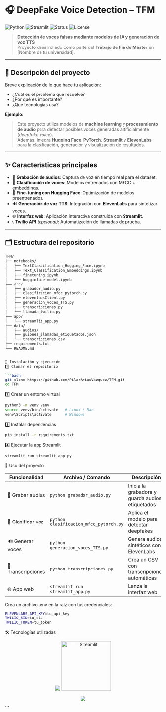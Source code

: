 # 🎧 DeepFake Voice Detection – TFM

![Python](https://img.shields.io/badge/Python-3.10-blue?logo=python)
![Streamlit](https://img.shields.io/badge/Streamlit-App-red?logo=streamlit)
![Status](https://img.shields.io/badge/Status-En%20Desarrollo-yellow)
![License](https://img.shields.io/badge/License-MIT-green)

> **Detección de voces falsas mediante modelos de IA y generación de voz TTS**  
> Proyecto desarrollado como parte del **Trabajo de Fin de Máster** en [Nombre de tu universidad].

---

## 🧠 Descripción del proyecto

Breve explicación de lo que hace tu aplicación:  
- ¿Cuál es el problema que resuelve?  
- ¿Por qué es importante?  
- ¿Qué tecnologías usa?  

**Ejemplo:**
> Este proyecto utiliza modelos de **machine learning** y **procesamiento de audio** para detectar posibles voces generadas artificialmente (*deepfake voice*).  
> Además, integra **Hugging Face**, **PyTorch**, **Streamlit** y **ElevenLabs** para la clasificación, generación y visualización de resultados.

---

## ✨ Características principales

- 🎤 **Grabación de audios**: Captura de voz en tiempo real para el dataset.
- 🧩 **Clasificación de voces**: Modelos entrenados con MFCC + embeddings.
- 🧠 **Fine-tuning con Hugging Face**: Optimización de modelos preentrenados.
- 🔊 **Generación de voz TTS**: Integración con **ElevenLabs** para sintetizar voces.
- 🌐 **Interfaz web**: Aplicación interactiva construida con **Streamlit**.
- 📞 **Twilio API** *(opcional)*: Automatización de llamadas de prueba.

---

## 🗂️ Estructura del repositorio

```bash
TFM/
├── notebooks/
│   ├── TextClassification_Hugging_Face.ipynb
│   ├── Text_Classification_Embeddings.ipynb
│   ├── finetuning.ipynb
│   └── hugginface-model.ipynb
├── src/
│   ├── grabador_audio.py
│   ├── clasificacion_mfcc_pytorch.py
│   ├── elevenlabsClient.py
│   ├── generacion_voces_TTS.py
│   ├── transcripciones.py
│   └── llamada_twilio.py
├── app/
│   └── streamlit_app.py
├── data/
│   ├── audios/
│   ├── guiones_llamadas_etiquetados.json
│   └── transcripciones.csv
├── requirements.txt
└── README.md


🚀 Instalación y ejecución
1️⃣ Clonar el repositorio

```bash
git clone https://github.com/PilarAriasVazquez/TFM.git
cd TFM
```

2️⃣ Crear un entorno virtual

```bash
python3 -m venv venv
source venv/bin/activate   # Linux / Mac
venv\Scripts\activate      # Windows
```

3️⃣ Instalar dependencias
```bash
pip install -r requirements.txt
```

4️⃣ Ejecutar la app Streamlit
```bash
streamlit run streamlit_app.py
```

🧪 Uso del proyecto

| Funcionalidad      | Archivo / Comando                      | Descripción                                     |
| ------------------ | -------------------------------------- | ----------------------------------------------- |
| 🎤 Grabar audios   | `python grabador_audio.py`             | Inicia la grabadora y guarda audios etiquetados |
| 🧩 Clasificar voz  | `python clasificacion_mfcc_pytorch.py` | Aplica el modelo para detectar deepfakes        |
| 🔊 Generar voces   | `python generacion_voces_TTS.py`       | Genera audios sintéticos con ElevenLabs         |
| 📜 Transcripciones | `python transcripciones.py`            | Crea un CSV con transcripciones automáticas     |
| 🌐 App web         | `streamlit run streamlit_app.py`       | Lanza la interfaz web                           |


Crea un archivo .env en la raíz con tus credenciales:
```bash
ELEVENLABS_API_KEY=tu_api_key
TWILIO_SID=tu_sid
TWILIO_TOKEN=tu_token
```


🛠️ Tecnologías utilizadas
<p align="center"> <img src="https://skillicons.dev/icons?i=python,pytorch,tensorflow,github" /> <img src="https://streamlit.io/images/brand/streamlit-logo-primary-colormark-darktext.png" alt="Streamlit" width="160"/> </p>

<p align="center"> <img src="https://capsule-render.vercel.app/api?type=waving&color=0:ff6f61,100:6a5acd&height=150&section=footer"/> </p> ```
